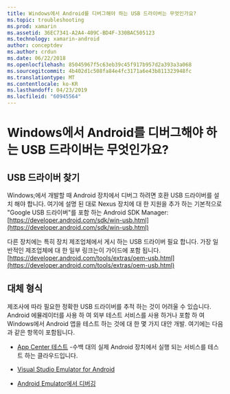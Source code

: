 ```yaml
---
title: Windows에서 Android를 디버그해야 하는 USB 드라이버는 무엇인가요?
ms.topic: troubleshooting
ms.prod: xamarin
ms.assetid: 36EC7341-A2A4-409C-BD4F-330BAC505123
ms.technology: xamarin-android
author: conceptdev
ms.author: crdun
ms.date: 06/22/2018
ms.openlocfilehash: 85045967f5c63eb39c45f917b957d2a393a3a068
ms.sourcegitcommit: 4b402d1c508fa84e4fc3171a6e43b811323948fc
ms.translationtype: MT
ms.contentlocale: ko-KR
ms.lasthandoff: 04/23/2019
ms.locfileid: "60945564"
---
```

# <a name="what-usb-drivers-do-i-need-to-debug-android-on-windows"></a>Windows에서 Android를 디버그해야 하는 USB 드라이버는 무엇인가요?

## <a name="finding-usb-drivers"></a>USB 드라이버 찾기

Windows;에서 개발할 때 Android 장치에서 디버그 하려면 호환 USB 드라이버를 설치 해야 합니다. 여기에 설명 된 대로 Nexus 장치에 대 한 지원을 추가 하는 기본적으로 "Google USB 드라이버"를 포함 하는 Android SDK Manager: [https://developer.android.com/sdk/win-usb.html](https://developer.android.com/sdk/win-usb.html)

다른 장치에는 특히 장치 제조업체에서 게시 하는 USB 드라이버 필요 합니다. 가장 일반적인 제조업체에 대 한 일부 링크는이 가이드에 포함 됩니다. [https://developer.android.com/tools/extras/oem-usb.html](https://developer.android.com/tools/extras/oem-usb.html)

## <a name="alternatives"></a>대체 형식

제조사에 따라 필요한 정확한 USB 드라이버를 추적 하는 것이 어려울 수 있습니다. Android 에뮬레이터를 사용 하 여 외부 테스트 서비스를 사용 하거나 포함 하 여 Windows에서 Android 앱을 테스트 하는 것에 대 한 몇 가지 대안 개발. 여기에는 다음과 같은 항목이 포함됩니다.

- [App Center 테스트](https://docs.microsoft.com/appcenter/test-cloud/) -수백 대의 실제 Android 장치에서 실행 되는 서비스를 테스트 하는 클라우드입니다.

- [Visual Studio Emulator for Android](https://visualstudio.microsoft.com/vs/msft-android-emulator/)

- [Android Emulator에서 디버깅](~/android/deploy-test/debugging/debug-on-emulator.md)

